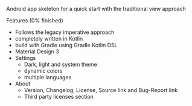 Android app skeleton for a quick start with the traditional view approach

Features (0% finished)
* Follows the legacy imperative approach 
* completely written in Kotlin 
* build with Gradle using Gradle Kotlin DSL
* Material Design 3
* Settings
  * Dark, light and system theme
  * dynamic colors
  * multiple languages
* About
  * Version, Changelog, License, Source link and Bug-Report link
  * Third party licenses section
